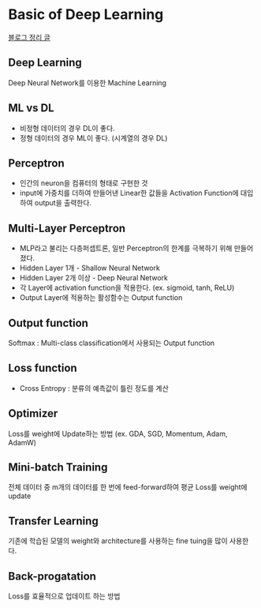 # Basic of Deep Learning
[블로그 정리 글](https://medium.com/@dlstj1506/deep-learning-basic-of-deep-learning-620bd3cda677)
## Deep Learning
Deep Neural Network를 이용한 Machine Learning
## ML vs DL
* 비정형 데이터의 경우 DL이 좋다.  
* 정형 데이터의 경우 ML이 좋다. (시계열의 경우 DL)
## Perceptron
* 인간의 neuron을 컴퓨터의 형태로 구현한 것  
* input에 가중치를 더하여 만들어낸 Linear한 값들을 Activation Function에 대입하여 output을 출력한다.
## Multi-Layer Perceptron
* MLP라고 불리는 다층퍼셉트론, 일반 Perceptron의 한계를 극복하기 위해 만들어졌다.  
* Hidden Layer 1개 - Shallow Neural Network  
* Hidden Layer 2개 이상 - Deep Neural Network  
* 각 Layer에 activation function을 적용한다. (ex. sigmoid, tanh, ReLU)
* Output Layer에 적용하는 활성함수는 Output function
## Output function
Softmax : Multi-class classification에서 사용되는 Output function
## Loss function
* Cross Entropy : 분류의 예측값이 틀린 정도를 계산
## Optimizer
Loss를 weight에 Update하는 방법 (ex. GDA, SGD, Momentum, Adam, AdamW)
## Mini-batch Training
전체 데이터 중 m개의 데이터를 한 번에 feed-forward하여 평균 Loss를 weight에 update
## Transfer Learning
기존에 학습된 모델의 weight와 architecture를 사용하는 fine tuing을 많이 사용한다.
## Back-progatation
Loss를 효율적으로 업데이트 하는 방법